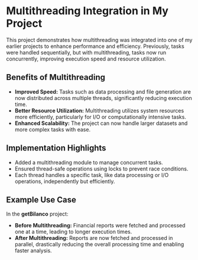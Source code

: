 # Multithreading Integration in My Project

This project demonstrates how multithreading was integrated into one of my earlier projects to enhance performance and efficiency. Previously, tasks were handled sequentially, but with multithreading, tasks now run concurrently, improving execution speed and resource utilization.

## Benefits of Multithreading

- **Improved Speed:** Tasks such as data processing and file generation are now distributed across multiple threads, significantly reducing execution time.
- **Better Resource Utilization:** Multithreading utilizes system resources more efficiently, particularly for I/O or computationally intensive tasks.
- **Enhanced Scalability:** The project can now handle larger datasets and more complex tasks with ease.

## Implementation Highlights

- Added a multithreading module to manage concurrent tasks.
- Ensured thread-safe operations using locks to prevent race conditions.
- Each thread handles a specific task, like data processing or I/O operations, independently but efficiently.

## Example Use Case
In the **getBilanco** project:
- **Before Multithreading:** Financial reports were fetched and processed one at a time, leading to longer execution times.
- **After Multithreading:** Reports are now fetched and processed in parallel, drastically reducing the overall processing time and enabling faster analysis.
